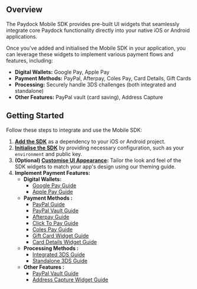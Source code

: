 ## Overview

The Paydock Mobile SDK provides pre-built UI widgets that seamlessly integrate core Paydock functionality directly into your native iOS or Android applications.

Once you've added and initialised the Mobile SDK in your application, you can leverage these widgets to implement various payment flows and features, including:

*   **Digital Wallets:** Google Pay, Apple Pay
*   **Payment Methods:** PayPal, Afterpay, Coles Pay, Card Details, Gift Cards
*   **Processing:** Securely handle 3DS challenges (both integrated and standalone)
*   **Other Features:** PayPal vault (card saving), Address Capture

## Getting Started

Follow these steps to integrate and use the Mobile SDK:

1.  **[Add the SDK](./setup/installation.md)** as a dependency to your iOS or Android project.
2.  **[Initialise the SDK](./setup/initialise.md)** by providing necessary configuration, such as your `environment` and public key.
3.  **(Optional) [Customise UI Appearance](./theming/theming.md):** Tailor the look and feel of the SDK widgets to match your app's design using our theming guide.
4.  **Implement Payment Features:**
    *   **Digital Wallets:**
        *   [Google Pay Guide](./digital-wallet-widgets/googlepay.md)
        *   [Apple Pay Guide](./digital-wallet-widgets/applepay.md)
    *   **Payment Methods :**
        *   [PayPal Guide](./digital-wallet-widgets/paypal.md)
        *   [PayPal Vault Guide](./digital-wallet-widgets/paypalvault.md)
        *   [Afterpay Guide](./digital-wallet-widgets/afterpay.md)
        *   [Click To Pay Guide](./widgets/clicktopay.md)
        *   [Coles Pay Guide](./digital-wallet-widgets/colespay.md)
        *   [Gift Card Widget Guide](./widgets/giftcard.md)
        *   [Card Details Widget Guide](./widgets/card.md)
    *   **Processing Methods :**
        *   [Integrated 3DS Guide](./widgets/integrated3ds.md)
        *   [Standalone 3DS Guide](./widgets/standalone3ds.md)
    *   **Other Features :**
        *   [PayPal Vault Guide](./digital-wallet-widgets/paypalvault.md)
        *   [Address Capture Widget Guide](./widgets/address.md)
